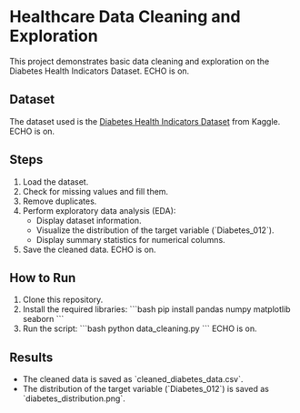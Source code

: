 # Healthcare Data Cleaning and Exploration 
This project demonstrates basic data cleaning and exploration on the Diabetes Health Indicators Dataset. 
ECHO is on.
## Dataset 
The dataset used is the [Diabetes Health Indicators Dataset](https://www.kaggle.com/datasets/alexteboul/diabetes-health-indicators-dataset) from Kaggle. 
ECHO is on.
## Steps 
1. Load the dataset. 
2. Check for missing values and fill them. 
3. Remove duplicates. 
4. Perform exploratory data analysis (EDA): 
   - Display dataset information. 
   - Visualize the distribution of the target variable (\`Diabetes_012\`). 
   - Display summary statistics for numerical columns. 
5. Save the cleaned data. 
ECHO is on.
## How to Run 
1. Clone this repository. 
2. Install the required libraries: 
\`\`\`bash 
pip install pandas numpy matplotlib seaborn 
\`\`\` 
3. Run the script: 
\`\`\`bash 
python data_cleaning.py 
\`\`\` 
ECHO is on.
## Results 
- The cleaned data is saved as \`cleaned_diabetes_data.csv\`. 
- The distribution of the target variable (\`Diabetes_012\`) is saved as \`diabetes_distribution.png\`. 
